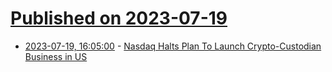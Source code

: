 # [Published on 2023-07-19](index.md)

* [2023-07-19, 16:05:00](https://news.slashdot.org/story/23/07/19/165223/nasdaq-halts-plan-to-launch-crypto-custodian-business-in-us?utm_source=rss1.0mainlinkanon&utm_medium=feed) - [Nasdaq Halts Plan To Launch Crypto-Custodian Business in US](https://news.slashdot.org/story/23/07/19/165223/nasdaq-halts-plan-to-launch-crypto-custodian-business-in-us?utm_source=rss1.0mainlinkanon&utm_medium=feed)
